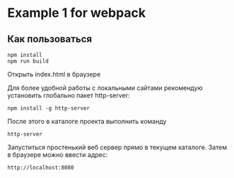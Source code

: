 # Example 1 for webpack

## Как пользоваться

    npm install
    npm run build

Открыть index.html в браузере

Для более удобной работы с локальными сайтами рекомендую установить глобально пакет http-server:

    npm install -g http-server

После этого в каталоге проекта выполнить команду 

    http-server

Запуститься простенький веб сервер прямо в текущем каталоге. Затем в браузере можно ввести адрес:

    http://localhost:8080

